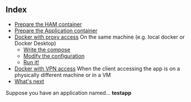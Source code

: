 
## Index

* [Prepare the HAM container](#preparehamcontainer)
* [Prepare the Application container](#prepareappcontainer)
* [Docker with proxy access](#dockerproxy) On the same machine (e.g. local docker or Docker Desktop)
    * [Write the compose](#dockerproxy_composer)
    * [Modify the configuration](#dockerproxy_setupconfig)
    * [Run it!](#dockerproxy_run)
* [Docker with VPN access](#dockervpn) When the client accessing the app is on a physically different machine or in a VM
* [What's next](#whatsnext)

Suppose you have an application named... **testapp**
